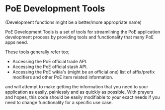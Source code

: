 # PoE Development Tools

(Development functions might be a better/more appropriate name)

PoE Development Tools is a set of tools for streamlining the PoE application development process by providing tools and functionality that many PoE apps need.

These tools generally refer too;

* Accessing the PoE official trade API.
* Accessing the PoE official stash API.
* Accessing the PoE wikia's (might be an official one) list of affix/prefix modifiers and other PoE item related information.

and will attempt to make getting the information that you need to your application as easily, painlessly and as quickly as possible. With prayers and hopes, this code should be easily modifiable to your exact needs if you need to change functionality for a specific use case.